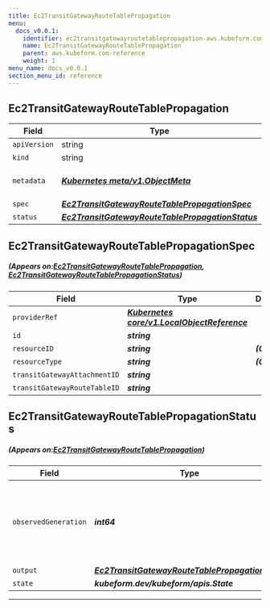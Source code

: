 ```yaml
---
title: Ec2TransitGatewayRouteTablePropagation
menu:
  docs_v0.0.1:
    identifier: ec2transitgatewayroutetablepropagation-aws.kubeform.com
    name: Ec2TransitGatewayRouteTablePropagation
    parent: aws.kubeform.com-reference
    weight: 1
menu_name: docs_v0.0.1
section_menu_id: reference
---
```


## Ec2TransitGatewayRouteTablePropagation
| Field | Type | Description |
| ------ | ----- | ----------- |
| `apiVersion` | string | `aws.kubeform.com/v1alpha1` |
|    `kind` | string | `Ec2TransitGatewayRouteTablePropagation` |
| `metadata` | ***[Kubernetes meta/v1.ObjectMeta](https://kubernetes.io/docs/reference/generated/kubernetes-api/v1.13/#objectmeta-v1-meta)***|Refer to the Kubernetes API documentation for the fields of the `metadata` field.|
| `spec` | ***[Ec2TransitGatewayRouteTablePropagationSpec](#Ec2TransitGatewayRouteTablePropagationSpec)***||
| `status` | ***[Ec2TransitGatewayRouteTablePropagationStatus](#Ec2TransitGatewayRouteTablePropagationStatus)***||
## Ec2TransitGatewayRouteTablePropagationSpec
##### (Appears on:[Ec2TransitGatewayRouteTablePropagation](#Ec2TransitGatewayRouteTablePropagation), [Ec2TransitGatewayRouteTablePropagationStatus](#Ec2TransitGatewayRouteTablePropagationStatus))
| Field | Type | Description |
| ------ | ----- | ----------- |
| `providerRef` | ***[Kubernetes core/v1.LocalObjectReference](https://kubernetes.io/docs/reference/generated/kubernetes-api/v1.13/#localobjectreference-v1-core)***||
| `id` | ***string***||
| `resourceID` | ***string***| ***(Optional)*** |
| `resourceType` | ***string***| ***(Optional)*** |
| `transitGatewayAttachmentID` | ***string***||
| `transitGatewayRouteTableID` | ***string***||
## Ec2TransitGatewayRouteTablePropagationStatus
##### (Appears on:[Ec2TransitGatewayRouteTablePropagation](#Ec2TransitGatewayRouteTablePropagation))
| Field | Type | Description |
| ------ | ----- | ----------- |
| `observedGeneration` | ***int64***| ***(Optional)*** Resource generation, which is updated on mutation by the API Server.|
| `output` | ***[Ec2TransitGatewayRouteTablePropagationSpec](#Ec2TransitGatewayRouteTablePropagationSpec)***| ***(Optional)*** |
| `state` | ***kubeform.dev/kubeform/apis.State***| ***(Optional)*** |
---

